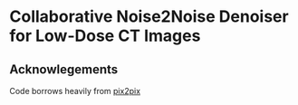 # Collaborative Noise2Noise Denoiser for Low-Dose CT Images

## Acknowlegements
Code borrows heavily from [pix2pix](https://github.com/junyanz/pytorch-CycleGAN-and-pix2pix)

